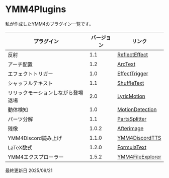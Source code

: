 # YMM4Plugins
私が作成したYMM4のプラグイン一覧です。

|プラグイン|バージョン|リンク|
|-|-|-|
|反射|1.1|[ReflectEffect](https://github.com/Dolphin-kun/ReflectEffect)|
|アーチ配置|1.2|[ArcText](https://github.com/Dolphin-kun/ArcText)|
|エフェクトトリガー|1.0|[EffectTrigger](https://github.com/Dolphin-kun/EffectTrigger)|
|シャッフルテキスト|1.1|[ShuffleText](https://github.com/Dolphin-kun/ShuffleText)|
|リリックモーションしながら登場退場|2.0|[LyricMotion](https://github.com/Dolphin-kun/LyricMotion)|
|動体検知|1.0|[MotionDetection](https://github.com/Dolphin-kun/MotionDetection)|
|パーツ分解|1.1|[PartsSplitter](https://github.com/Dolphin-kun/PartsSplitter)|
|残像|1.0.2|[Afterimage](https://github.com/Dolphin-kun/Afterimage)|
|YMM4Discord読み上げ|1.1.0|[YMM4DiscordTTS](https://github.com/Dolphin-kun/YMM4DiscordTTS)|
|LaTeX数式|1.2.0|[FormulaText](https://github.com/Dolphin-kun/FormulaText)|
|YMM4エクスプローラー|1.5.2|[YMM4FileExplorer](https://github.com/Dolphin-kun/YMM4FileExplorer)|

最終更新日
2025/09/21

